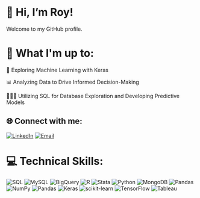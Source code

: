 # **👋 Hi, I’m Roy!**

Welcome to my GitHub profile.

# 🚀 What I'm up to:
🤖 Exploring Machine Learning with Keras

📊 Analyzing Data to Drive Informed Decision-Making

👨🏻‍💻 Utilizing SQL for Database Exploration and Developing Predictive Models

## 🌐 Connect with me:
[![LinkedIn](https://img.shields.io/badge/LinkedIn-%230077B5.svg?logo=linkedin&logoColor=white)](https://linkedin.com/in/royhayyat) 
[![Email](https://img.shields.io/badge/Email-D14836?logo=gmail&logoColor=white)](mailto:roy.khayat2001@gmail.com)

# 💻 Technical Skills:
![SQL](https://img.shields.io/badge/SQL-%23025E8C.svg?style=for-the-badge&logo=sql&logoColor=white) ![MySQL](https://img.shields.io/badge/mysql-4479A1.svg?style=for-the-badge&logo=mysql&logoColor=white) ![BigQuery](https://img.shields.io/badge/BigQuery-%234285F4.svg?style=for-the-badge&logo=google-cloud&logoColor=white) ![R](https://img.shields.io/badge/r-%23276DC3.svg?style=for-the-badge&logo=r&logoColor=white) ![Stata](https://img.shields.io/badge/stata-%233baaa6.svg?style=for-the-badge&logo=stata&logoColor=white) ![Python](https://img.shields.io/badge/python-3670A0?style=for-the-badge&logo=python&logoColor=ffdd54) ![MongoDB](https://img.shields.io/badge/MongoDB-%234ea94b.svg?style=for-the-badge&logo=mongodb&logoColor=white) ![Pandas](https://img.shields.io/badge/pandas-%23150458.svg?style=for-the-badge&logo=pandas&logoColor=white) ![NumPy](https://img.shields.io/badge/numpy-%23013243.svg?style=for-the-badge&logo=numpy&logoColor=white) ![Pandas](https://img.shields.io/badge/pandas-%23150458.svg?style=for-the-badge&logo=pandas&logoColor=white) ![Keras](https://img.shields.io/badge/Keras-%23D00000.svg?style=for-the-badge&logo=Keras&logoColor=white) ![scikit-learn](https://img.shields.io/badge/scikit--learn-%23F7931E.svg?style=for-the-badge&logo=scikit-learn&logoColor=white) ![TensorFlow](https://img.shields.io/badge/TensorFlow-%23FF6F00.svg?style=for-the-badge&logo=TensorFlow&logoColor=white) ![Tableau](https://img.shields.io/badge/Tableau-E97627?style=for-the-badge&logo=Tableau&logoColor=white)

<!---
roy-kh/roy-kh is a ✨ special ✨ repository because its `README.md` (this file) appears on your GitHub profile.
You can click the Preview link to take a look at your changes.
--->
